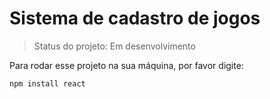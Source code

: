# Sistema de cadastro de jogos 

> Status do projeto: Em desenvolvimento

Para rodar esse projeto na sua máquina, por favor digite:

```
npm install react

```

